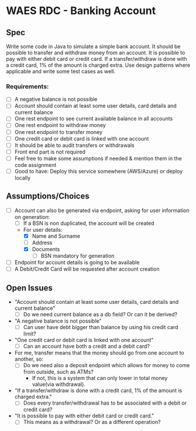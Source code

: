 # WAES RDC - Banking Account

## Spec
Write some code in Java to simulate a simple bank account. It should be possible to transfer and withdraw money from an account.
It is possible to pay with either debit card or credit card.
If a transfer/withdraw is done with a credit card, 1% of the amount is charged extra.
Use design patterns where applicable and write some test cases as well.

### Requirements:
- [ ] A negative balance is not possible
- [ ] Account should contain at least some user details, card details and current balance
- [ ] One rest endpoint to see current available balance in all accounts
- [ ] One rest endpoint to withdraw money
- [ ] One rest endpoint to transfer money
- [ ] One credit card or debit card is linked with one account
- [ ] It should be able to audit transfers or withdrawals
- [ ] Front end part is not required
- [ ] Feel free to make some assumptions if needed & mention them in the code assignment
- [ ] Good to have: Deploy this service somewhere (AWS/Azure) or deploy locally

## Assumptions/Choices
- [ ] Account can also be generated via endpoint, asking for user information on generation:
  - [ ] If a BSN is non duplicated, the account will be created
  - For user details: 
    - [x] Name and Surname
    - [ ] Address
    - [x] Documents
      - [ ] BSN mandatory for generation
- [ ] Endpoint for account details is going to be available
- [ ] A Debit/Credit Card will be requested after account creation

## Open Issues
- "Account should contain at least some user details, card details and current balance"
  - [ ] Do we need current balance as a db field? Or can it be derived?
- "A negative balance is not possible"
  - [ ] Can user have debt bigger than balance by using his credit card limit?
- "One credit card or debit card is linked with one account"
  - [ ] Can an account have both a credit and a debit card?
- For me, transfer means that the money should go from one account to another, so:
  - [ ] Do we need also a deposit endpoint which allows for money to come from outside, such as ATMs? 
    - If not, this is a system that can only lower in total money value(via withdrawal).
- "If a transfer/withdraw is done with a credit card, 1% of the amount is charged extra."
  - [ ] Does every transfer/withdrawal has to be associated with a debit or credit card?
- "It is possible to pay with either debit card or credit card."
  - [ ] This means as a withdrawal? Or as a different operation?